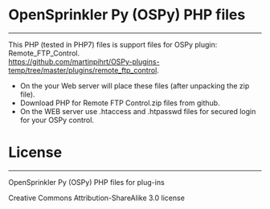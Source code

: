 # OpenSprinkler Py (OSPy) PHP files  
----------------------------
This PHP (tested in PHP7) files is support files for OSPy plugin: Remote_FTP_Control.  
https://github.com/martinpihrt/OSPy-plugins-temp/tree/master/plugins/remote_ftp_control.  

* On the your Web server will place these files (after unpacking the zip file).  
* Download PHP for Remote FTP Control.zip files from github.  
* On the WEB server use .htaccess and .htpasswd files for secured login for your OSPy control.  


# License  
----------------------------
OpenSprinkler Py (OSPy) PHP files for plug-ins

Creative Commons Attribution-ShareAlike 3.0 license
